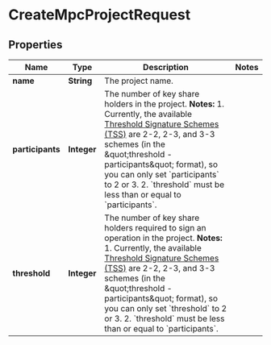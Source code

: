 

# CreateMpcProjectRequest


## Properties

| Name | Type | Description | Notes |
|------------ | ------------- | ------------- | -------------|
|**name** | **String** | The project name. |  |
|**participants** | **Integer** | The number of key share holders in the project.  **Notes:** 1. Currently, the available [Threshold Signature Schemes (TSS)](https://manuals.cobo.com/en/portal/mpc-wallets/introduction#threshold-signature-scheme-tss) are 2-2, 2-3, and 3-3 schemes (in the \&quot;threshold - participants\&quot; format), so you can only set &#x60;participants&#x60; to 2 or 3.   2. &#x60;threshold&#x60; must be less than or equal to &#x60;participants&#x60;.  |  |
|**threshold** | **Integer** | The number of key share holders required to sign an operation in the project.  **Notes:** 1. Currently, the available [Threshold Signature Schemes (TSS)](https://manuals.cobo.com/en/portal/mpc-wallets/introduction#threshold-signature-scheme-tss) are 2-2, 2-3, and 3-3 schemes (in the \&quot;threshold - participants\&quot; format), so you can only set &#x60;threshold&#x60; to 2 or 3.   2. &#x60;threshold&#x60; must be less than or equal to &#x60;participants&#x60;.  |  |



